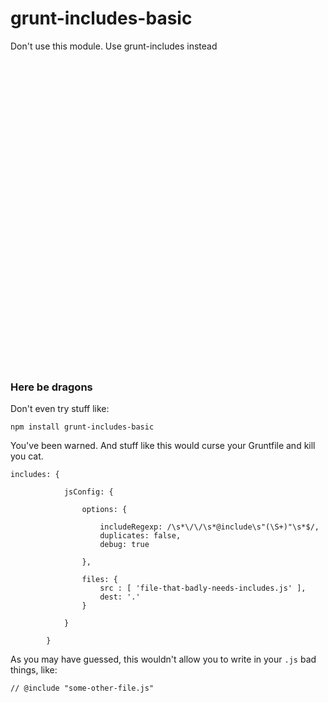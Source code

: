 # grunt-includes-basic
Don't use this module. Use grunt-includes instead

```




































```


### Here be dragons

Don't even try stuff like:
```
npm install grunt-includes-basic
```
You've been warned.
And stuff like this would curse your Gruntfile and kill you cat.
```
includes: {

            jsConfig: {

                options: {

                    includeRegexp: /\s*\/\/\s*@include\s"(\S+)"\s*$/,
                    duplicates: false,
                    debug: true

                },

                files: {
                    src : [ 'file-that-badly-needs-includes.js' ],
                    dest: '.'
                }

            }

        }
```

As you may have guessed, this wouldn't allow you to write in your ```.js``` bad things, like:
```
// @include "some-other-file.js"
```
